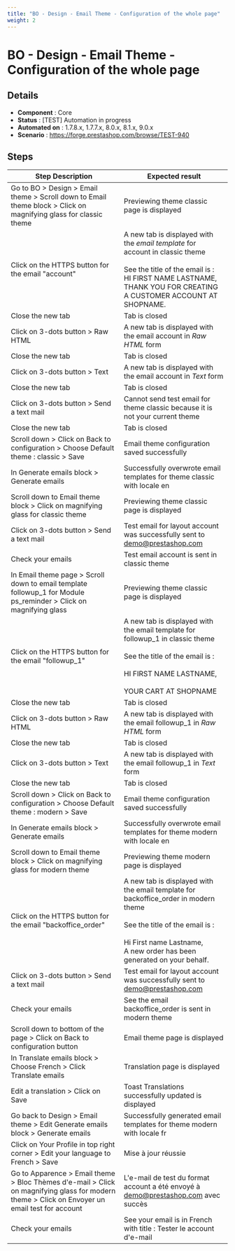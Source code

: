 ```yaml
---
title: "BO - Design - Email Theme - Configuration of the whole page"
weight: 2
---
```


# BO - Design - Email Theme - Configuration of the whole page
## Details
* **Component** : Core
* **Status** : [TEST] Automation in progress
* **Automated on** : 1.7.8.x, 1.7.7.x, 8.0.x, 8.1.x, 9.0.x
* **Scenario** : https://forge.prestashop.com/browse/TEST-940

## Steps
| Step Description | Expected result |
| ----- | ----- |
| Go to BO > Design > Email theme > Scroll down to Email theme block > Click on magnifying glass for classic theme | Previewing theme classic page is displayed |
| Click on the HTTPS button for the email "account" | A new tab is displayed with the *email template* for account in classic theme<br><br>See the title of the email is :<br>HI FIRST NAME LASTNAME,<br>THANK YOU FOR CREATING A CUSTOMER ACCOUNT AT SHOPNAME. |
| Close the new tab | Tab is closed |
| Click on 3-dots button > Raw HTML | A new tab is displayed with the email account in *Raw HTML* form |
| Close the new tab | Tab is closed |
| Click on 3-dots button > Text | A new tab is displayed with the email account in *Text* form |
| Close the new tab | Tab is closed |
| Click on 3-dots button > Send a text mail | Cannot send test email for theme classic because it is not your current theme |
| Close the new tab | Tab is closed |
| Scroll down > Click on Back to configuration > Choose Default theme : classic > Save | Email theme configuration saved successfully |
| In Generate emails block > Generate emails | Successfully overwrote email templates for theme classic with locale en |
| Scroll down to Email theme block > Click on magnifying glass for classic theme | Previewing theme classic page is displayed |
| Click on 3-dots button > Send a text mail | Test email for layout account was successfully sent to demo@prestashop.com |
| Check your emails | Test email account is sent in classic theme |
| In Email theme page > Scroll down to email template followup_1 for Module ps_reminder > Click on magnifying glass | Previewing theme classic page is displayed |
| Click on the HTTPS button for the email "followup_1" | A new tab is displayed with the email template for followup_1 in classic theme<br><br>See the title of the email is :<br><br>HI FIRST NAME LASTNAME,<br><br>YOUR CART AT SHOPNAME |
| Close the new tab | Tab is closed |
| Click on 3-dots button > Raw HTML | A new tab is displayed with the email followup_1 in *Raw HTML* form |
| Close the new tab | Tab is closed |
| Click on 3-dots button > Text | A new tab is displayed with the email followup_1 in *Text* form |
| Close the new tab | Tab is closed |
| Scroll down > Click on Back to configuration > Choose Default theme : modern > Save | Email theme configuration saved successfully |
| In Generate emails block > Generate emails | Successfully overwrote email templates for theme modern with locale en |
| Scroll down to Email theme block > Click on magnifying glass for modern theme | Previewing theme modern page is displayed |
| Click on the HTTPS button for the email "backoffice_order" | A new tab is displayed with the email template for backoffice_order in modern theme<br><br>See the title of the email is :<br><br>Hi First name Lastname,<br>A new order has been generated on your behalf. |
| Click on 3-dots button > Send a text mail | Test email for layout account was successfully sent to demo@prestashop.com |
| Check your emails | See the email backoffice_order is sent in modern theme |
| Scroll down to bottom of the page > Click on Back to configuration button | Email theme page is displayed |
| In Translate emails block > Choose French > Click Translate emails | Translation page is displayed |
| Edit a translation > Click on Save | Toast Translations successfully updated is displayed |
| Go back to Design > Email theme > Edit Generate emails block > Generate emails | Successfully generated email templates for theme modern with locale fr |
| Click on Your Profile in top right corner > Edit your language to French > Save | Mise à jour réussie |
| Go to Apparence > Email theme > Bloc Thèmes d'e-mail > Click on magnifying glass for modern theme > Click on Envoyer un email test for account | L'e-mail de test du format account a été envoyé à demo@prestashop.com avec succès |
| Check your emails | See your email is in French with title : Tester le account d'e-mail |
